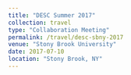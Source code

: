 ```yaml
---
title: "DESC Summer 2017"
collection: travel
type: "Collaboration Meeting"
permalink: /travel/desc-sbny-2017
venue: "Stony Brook University"
date: 2017-07-10
location: "Stony Brook, NY"
---
```

